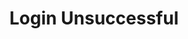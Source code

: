 ---
title: Login Unsuccessful
template: splash
editUrl: false
hero:
  tagline: You can safely close this window, or learn more about authentication in Alchemy.
  actions:
    - text: Learn More
      link: /guides/cloudflare/
      variant: primary
  code: false
---